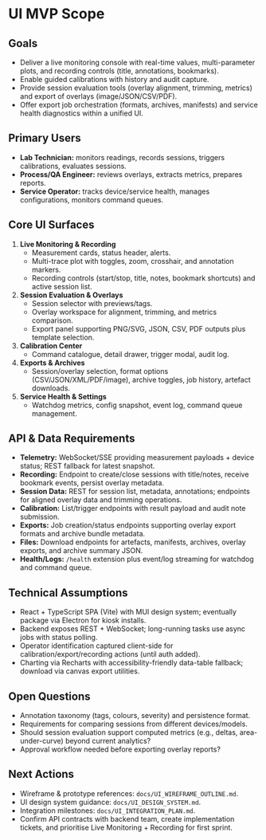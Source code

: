 
# UI MVP Scope

## Goals
- Deliver a live monitoring console with real-time values, multi-parameter plots, and recording controls (title, annotations, bookmarks).
- Enable guided calibrations with history and audit capture.
- Provide session evaluation tools (overlay alignment, trimming, metrics) and export of overlays (image/JSON/CSV/PDF).
- Offer export job orchestration (formats, archives, manifests) and service health diagnostics within a unified UI.

## Primary Users
- **Lab Technician:** monitors readings, records sessions, triggers calibrations, evaluates sessions.
- **Process/QA Engineer:** reviews overlays, extracts metrics, prepares reports.
- **Service Operator:** tracks device/service health, manages configurations, monitors command queues.

## Core UI Surfaces
1. **Live Monitoring & Recording**
   - Measurement cards, status header, alerts.
   - Multi-trace plot with toggles, zoom, crosshair, and annotation markers.
   - Recording controls (start/stop, title, notes, bookmark shortcuts) and active session list.
2. **Session Evaluation & Overlays**
   - Session selector with previews/tags.
   - Overlay workspace for alignment, trimming, and metrics comparison.
   - Export panel supporting PNG/SVG, JSON, CSV, PDF outputs plus template selection.
3. **Calibration Center**
   - Command catalogue, detail drawer, trigger modal, audit log.
4. **Exports & Archives**
   - Session/overlay selection, format options (CSV/JSON/XML/PDF/image), archive toggles, job history, artefact downloads.
5. **Service Health & Settings**
   - Watchdog metrics, config snapshot, event log, command queue management.

## API & Data Requirements
- **Telemetry:** WebSocket/SSE providing measurement payloads + device status; REST fallback for latest snapshot.
- **Recording:** Endpoint to create/close sessions with title/notes, receive bookmark events, persist overlay metadata.
- **Session Data:** REST for session list, metadata, annotations; endpoints for aligned overlay data and trimming operations.
- **Calibration:** List/trigger endpoints with result payload and audit note submission.
- **Exports:** Job creation/status endpoints supporting overlay export formats and archive bundle metadata.
- **Files:** Download endpoints for artefacts, manifests, archives, overlay exports, and archive summary JSON.
- **Health/Logs:** `/health` extension plus event/log streaming for watchdog and command queue.

## Technical Assumptions
- React + TypeScript SPA (Vite) with MUI design system; eventually package via Electron for kiosk installs.
- Backend exposes REST + WebSocket; long-running tasks use async jobs with status polling.
- Operator identification captured client-side for calibration/export/recording actions (until auth added).
- Charting via Recharts with accessibility-friendly data-table fallback; download via canvas export utilities.

## Open Questions
- Annotation taxonomy (tags, colours, severity) and persistence format.
- Requirements for comparing sessions from different devices/models.
- Should session evaluation support computed metrics (e.g., deltas, area-under-curve) beyond current analytics?
- Approval workflow needed before exporting overlay reports?

## Next Actions
- Wireframe & prototype references: `docs/UI_WIREFRAME_OUTLINE.md`.
- UI design system guidance: `docs/UI_DESIGN_SYSTEM.md`.
- Integration milestones: `docs/UI_INTEGRATION_PLAN.md`.
- Confirm API contracts with backend team, create implementation tickets, and prioritise Live Monitoring + Recording for first sprint.
